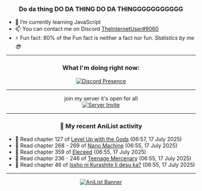 <div align="center">

### Do da thing DO DA THING DO DA THINGGGGGGGGGGG
</div>

- 🌱 I’m currently learning JavaScript
- 📫 You can contact me on Discord [TheInternetUser#9060](https://discord.com/users/534117072796385300)
- ⚡ Fun fact: 80% of the Fun fact is neither a fact nor fun. _Statistics by me 😎_
<hr>

<div align="center">

### What I'm doing right now:
[![Discord Presence](https://lanyard.cnrad.dev/api/534117072796385300)](https://discord.com/users/534117072796385300)
<hr>

join my server it's open for all <br>
[![Server Invite](https://invidget.switchblade.xyz/bfYgVHxrSs)](https://discord.gg/bfYgVHxrSs)

<hr>
  
### 🌸 My recent AniList activity

</div>

<!-- ANILIST_ACTIVITY:start -->

-   📖 Read chapter 127 of [Level Up with the Gods](https://anilist.co/manga/138222) (06:57, 17 July 2025)
-   📖 Read chapter 268 - 269 of [Nano Machine](https://anilist.co/manga/120980) (06:55, 17 July 2025)
-   📖 Read chapter 359 of [Eleceed](https://anilist.co/manga/106929) (06:55, 17 July 2025)
-   📖 Read chapter 236 - 246 of [Teenage Mercenary](https://anilist.co/manga/126297) (06:55, 17 July 2025)
-   📖 Read chapter 46 of [Issho ni Kurashite Ii desu ka?](https://anilist.co/manga/159549) (06:55, 17 July 2025)

<!-- ANILIST_ACTIVITY:end -->
<hr>

<div align="center">

[![AniList Banner](https://img.anili.st/User/929966)](https://anilist.co/user/TheInternetUser)

<!-- ![Profile views](https://gpvc.arturio.dev/TheInternetUse7) Since 2023-01-09 -->
<br>


</div>

